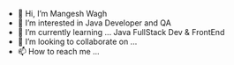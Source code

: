 - 👋 Hi, I’m Mangesh Wagh
- 👀 I’m interested in Java Developer and QA
- 🌱 I’m currently learning ... Java FullStack Dev & FrontEnd
- 💞️ I’m looking to collaborate on ...
- 📫 How to reach me ...

<!---
Mangeshuwagh/Mangeshuwagh is a ✨ special ✨ repository because its `README.md` (this file) appears on your GitHub profile.
You can click the Preview link to take a look at your changes.
--->
